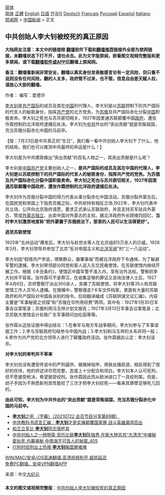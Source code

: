  <!-- 面包屑导航 --> <div class="breadcrumb"><!-- GTranslate: https://gtranslate.io/ -->  <div class="switcher notranslate">  <div class="selected">  <a href="#" onclick="return false;"> 简体</a>  </div>  <div class="option">  <a href="https://www.bannedbook.org" onclick="doGTranslate('zh-CN|zh-CN');jQuery('div.switcher div.selected a').html(jQuery(this).html());return false;" title="简体中文" class="nturl selected"> 简体</a>  <a href="https://www.bannedbook.org/zh-tw/" onclick="doGTranslate('zh-CN|zh-TW');jQuery('div.switcher div.selected a').html(jQuery(this).html());return false;" title="繁體中文" class="nturl"> 正體</a>  <a href="https://www.bannedbook.org/en/" onclick="doGTranslate('zh-CN|en');jQuery('div.switcher div.selected a').html(jQuery(this).html());return false;" title="English" class="nturl"> English</a>  <a href="https://www.bannedbook.org/ja/" onclick="doGTranslate('zh-CN|ja');jQuery('div.switcher div.selected a').html(jQuery(this).html());return false;" title="日本語" class="nturl"> 日語</a>  <a href="https://www.bannedbook.org/ko/" onclick="doGTranslate('zh-CN|ko');jQuery('div.switcher div.selected a').html(jQuery(this).html());return false;" title="한국어" class="nturl"> 한국어</a>  <a href="https://www.bannedbook.org/de/" onclick="doGTranslate('zh-CN|de');jQuery('div.switcher div.selected a').html(jQuery(this).html());return false;" title="Deutsch" class="nturl"> Deutsch</a>  <a href="https://www.bannedbook.org/fr/" onclick="doGTranslate('zh-CN|fr');jQuery('div.switcher div.selected a').html(jQuery(this).html());return false;" title="Français" class="nturl"> Français</a>  <a href="https://www.bannedbook.org/ru/" onclick="doGTranslate('zh-CN|ru');jQuery('div.switcher div.selected a').html(jQuery(this).html());return false;" title="Русский" class="nturl"> Русский</a>  <a href="https://www.bannedbook.org/es/" onclick="doGTranslate('zh-CN|es');jQuery('div.switcher div.selected a').html(jQuery(this).html());return false;" title="Español" class="nturl"> Español</a>  <a href="https://www.bannedbook.org/it/" onclick="doGTranslate('zh-CN|it');jQuery('div.switcher div.selected a').html(jQuery(this).html());return false;" title="Italiano" class="nturl"> Italiano</a>  </div>  </div>      <div class='breadcrumb-sub'><!-- Breadcrumb NavXT 6.3.0 --> <a href="https://www.bannedbook.org/" class="home">禁闻网</a> &gt; <a href="https://www.bannedbook.org/bnews/cnnews/" class="category">中国新闻</a> &gt; 正文</div></div><h2>中共创始人李大钊被绞死的真正原因</h2> <p class="notice"><b>大陆网友注意：本文中的链接除 <a href="https://github.com/bannedbook/fanqiang" >翻墙</a>软件下载和<a href="https://github.com/killgcd/justmysocks/blob/master/README.md">翻墙推荐</a>链接外全部为禁网链接，未翻墙状态下打不开，请勿点击。此为文字版禁闻，欲看图文视频完整版和更多禁闻，请下载<a href="https://github.com/bannedbook/fanqiang">翻墙软件或APP</a>后翻墙上禁闻网。</p><p>备注：翻墙看新闻非常安全，翻墙以真实身份发表敏感言论有一定风险，但只看不说则没有任何风险，翻的人太多，政府管不过来，也不管。信息自由是天赋人权，请放心大胆的翻墙。</b></p>  <div class="entry"> <p>作者： 编写：爱德华</p> <p id="summary"><a href="https://www.bannedbook.org/bnews/tag/%e6%9d%8e%e5%a4%a7%e9%92%8a/" class="st_tag internal_tag" rel="tag" title="标签 李大钊 下的日志">李大钊</a>是<a href="https://www.bannedbook.org/bnews/tag/%E5%85%B1%E4%BA%A7%E5%9B%BD%E9%99%85/" class="st_tag internal_tag" rel="tag" title="标签 共产国际 下的日志">共产国际</a>的成员及其在<span class='wp_keywordlink_affiliate'><a href="https://www.bannedbook.org/" title="中国" target="_blank">中国</a></span>的代理人，李大钊是以<a href="https://www.bannedbook.org/bnews/tag/%E8%8B%8F%E8%81%94/" class="st_tag internal_tag" rel="tag" title="标签 苏联 下的日志">苏联</a>控制下的共产国际的代言人的秘密身份，指挥<a href="https://www.bannedbook.org/bnews/tag/%e5%85%b1%e4%ba%a7%e5%85%9a/" class="st_tag internal_tag" rel="tag" title="标签 共产党 下的日志">共产党</a>的北方党务。为<a href="https://www.bannedbook.org/bnews/tag/%E8%8B%8F%E4%BF%84/" class="st_tag internal_tag" rel="tag" title="标签 苏俄 下的日志">苏俄</a>及共产国际赤化分裂<a href="https://www.bannedbook.org/bnews/tag/%E4%B8%AD%E5%9B%BD/" class="st_tag internal_tag" rel="tag" title="标签 中国 下的日志">中国</a>积极卖命。李大钊之死也与苏共密切相关，1927年因里通苏联颠覆中国<a href="https://www.bannedbook.org/bnews/tag/%e6%94%bf%e5%ba%9c/" class="st_tag internal_tag" rel="tag" title="标签 政府 下的日志">政府</a>，遭张作霖控制的北洋政府逮捕后处决。李大钊为<a href="https://www.bannedbook.org/bnews/tag/%e4%b8%ad%e5%85%b1/" class="st_tag internal_tag" rel="tag" title="标签 中共 下的日志">中共</a>作出的“突出贡献“就是背叛祖国，充当苏俄分裂赤化中国的马前卒。</p> <p id="conimg">【按：7月23日是中共真正的“生日”，我们看一看中共创始人李大钊干了什么，他的结局，我们也可以推测中共最终的命运是什么！】</p>  <p>李大钊是为中共建政做出“突出贡献”的百名人物之一，其突出贡献是什么呢？</p> <p>李大钊是<a href="https://www.bannedbook.org/bnews/tag/%e4%b8%ad%e5%9b%bd%e5%85%b1%e4%ba%a7%e5%85%9a/" class="st_tag internal_tag" rel="tag" title="标签 中国共产党 下的日志">中国共产党</a>主要创始人之一，<strong>是共产国际的成员及其在中国的代理人，李大钊是以苏联控制下的共产国际的代言人的秘密身份，指挥共产党的党务。为苏俄及共产国际赤化分裂中国积极卖命。李大钊之死也与苏共密切相关，1927年因里通苏联颠覆中国政府，遭张作霖控制的北洋政府逮捕后处决。</strong></p> <p>李大钊作为苏俄分裂中国的得力代表从事分裂赤化中国活动。苏俄分裂外蒙古后，在国民党和举国上下指责苏俄之际，中共却持有相反立场,1922年，李大钊代表中共立场，公开向北京政府请愿，要求正式承认苏联政府，并且支持苏军驻兵外蒙古、赞成<span class='wp_keywordlink'><a href="https://www.bannedbook.org/forum2/topic1004.html" title="外蒙古独立内幕" target="_blank">外蒙古独立</a></span>、出卖中国对外蒙古的主权。据北洋政府外长顾维钧回忆，<strong>当时李大钊激昂地宣称“把外蒙置于苏俄统治下，那里的人民可以生活得更好”。</strong></p>  <p><strong>逃至苏联使馆</strong></p> <p>1925年“五卅运动”爆发后，李大钊与赵世炎等人在北京组织5万余人的示威。1926年3月，李大钊领导并参加了北京“反对帝国主义和<span class='wp_keywordlink'><a href="https://www.bannedbook.org/forum2/topic173.html" title="北洋军阀史话" target="_blank">北洋军阀</a></span>”的“三一八运动”。</p> <p>李大钊因“假借共产学说，啸聚群众，屡肇事端”而被北洋政府下令通缉，为了躲避军警的逮捕，李大钊带领部分同党和家人逃入东交民巷使馆，在苏联使馆内继续开展工作。根据《辛丑条约》，使馆区中国军警不准入内，享有治外法权。警察抓李大钊并不容易。张作霖可不是莽汉，在收集足够的罪证又咨询法律人士后，1927年4月6日，京师警察厅派出300余人，突袭了苏联使馆，将李大钊等35人和苏联使馆工作人员16人逮捕。在搜捕中，警察搜走7卡车文件档案，里面有大量的苏联政府和共产国际对中国各派别的指令。后经翻译编成《苏联阴谋文证汇编》，内容主要是“军事秘密之侦探”和“苏俄在华所用经费”两项。其中有：1927年1月30日军事会议案笔录；苏俄利用冯玉祥计划文报告；1927年3月13日军事会议案笔录；北京苏联大使馆会计处致广东军事顾问加伦函等等。</p>  <p>张作霖从这些证据中得出结论：1.在奉军与南方军战争期间，李大钊参与了军事谍报工作；2.李与苏联政府勾结参与中国内战；3.李大钊和冯玉祥的关系非同一般；4.李作为共产党的北方领导人进行了颠覆政府活动。张作霖据此认定：李大钊该杀。</p> <p><strong>对李大钊的审判并不草率</strong></p> <p>李大钊也没有遭受传说中的严刑逼供，被揭掉指甲，用铁丝捅尿道，相反得到了很好的优待，他的供述详尽而完整，态度上十分配合和坦白。李大钊本人认可死刑，但不愿接受枪决，希望接受绞刑。张作霖因此而从欧洲进口了一具绞刑架。但是，刽子手因为不熟悉新刑具性能绞了三次才把李大钊绞死——看来其罪孽足够死几回的。</p>  <p><strong>由此可知，李大钊为中共作出的“突出贡献“就是背叛祖国，充当苏俄分裂赤化中国的马前卒。</strong></p> <ul class='op-related-articles' title='相关阅读'> <li><a href='https://www.bannedbook.org/bnews/bannedvideo/20210722/1591981.html' target='_blank'><b>李大钊</b>之死 （字幕）（20210722 会员节目分享第89期）</a></li> <li><a href='https://www.bannedbook.org/bnews/cnnews/20210711/1584894.html' target='_blank'>中共教科书谎言汇编：<b>李大钊</b>才是实锤颠覆国家罪 战斗英雄漏洞百出</a></li> <li><a href='https://www.bannedbook.org/bnews/cnnews/20210701/1577880.html' target='_blank'>和王立军比 <b>李大钊</b>同志很杯具</a></li> <li><a href='https://www.bannedbook.org/bnews/comments/20210628/1575842.html' target='_blank'>中共创始人之一杨明斋 资历比肩<b>李大钊</b>陈独秀 在斯大林苏共“大清洗”中被秘密处死 内幕揭秘 中南海不可告人的秘密_405</a></li> <li><a href='https://www.bannedbook.org/bnews/comments/20210619/1569794.html' target='_blank'>行刑时绞刑台上热搜 <b>李大钊</b>叛国罪难掩</a></li> </ul> <p class="texttj"> <a href="https://github.com/bannedbook/fanqiang/wiki/V2ray%E6%9C%BA%E5%9C%BA" target="_blank">WIN/MAC/安卓/iOS高速翻墙:高清视频秒开,超低延迟</a><br/> <a href="https://github.com/bannedbook/fanqiang/wiki/%E7%A6%81%E9%97%BB%E7%BD%91%E5%AE%89%E5%8D%93%E7%BF%BB%E5%A2%99%E6%96%B0%E9%97%BBAPP" target="_blank">免费PC翻墙、安卓VPN翻墙APP</a></p><p> 来源：中文<span class='wp_keywordlink_affiliate'><a href="http://www.epochtimes.com/" title="大纪元" target="_blank">大纪元</a></span> </p><a name='sharetosocial'></a>  <div style="margin-bottom:5px;padding-bottom:5px;clear:both"> <div id="archive-pix-1" class="banner-ads"> <!-- AuctionX Display platform tag START --> <div id="26318x728x90x621x_ADSLOT2" clicktrack="%%CLICK_URL_ESC%%"></div> <!-- AuctionX Display platform tag END --> </div> <div id="archive-pix-2" class="banner-ads"> <!-- AuctionX Display platform tag START --> <div id="26315x300x250x621x_ADSLOT2" clicktrack="%%CLICK_URL_ESC%%"></div> <!-- AuctionX Display platform tag END --> </div> </div>  <div id="archive-pix-1" class="banner-ads"> <!-- AuctionX Display platform tag START --> <div id="26318x728x90x621x_ADSLOT3" clicktrack="%%CLICK_URL_ESC%%"></div> <!-- AuctionX Display platform tag END --> </div> <div><b>本文的图文或视频完整版</b>：<a href='https://www.bannedbook.org/bnews/cnnews/20210724/1593077.html'>中共创始人李大钊被绞死的真正原因</a></div>  </div><!--END ENTRY--> 